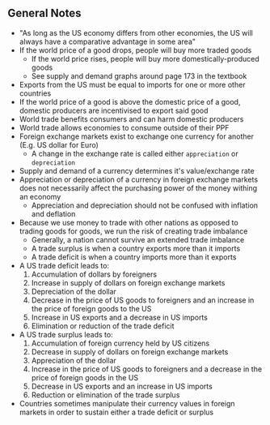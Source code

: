 ## General Notes
- "As long as the US economy differs from other economies, the US will always have a comparative advantage in some area"
- If the world price of a good drops, people will buy more traded goods
	- If the world price rises, people will buy more domestically-produced goods
	- See supply and demand graphs around page 173 in the textbook
- Exports from the US must be equal to imports for one or more other countries
- If the world price of a good is above the domestic price of a good, domestic producers are incentivised to export said good
- World trade benefits consumers and can harm domestic producers
- World trade allows economies to consume outside of their PPF
- Foreign exchange markets exist to exchange one currency for another (E.g. US dollar for Euro)
	- A change in the exchange rate is called either `appreciation` or `depreciation`
- Supply and demand of a currency determines it's value/exchange rate
- Appreciation or depreciation of a currency in foreign exchange markets does not necessarily affect the purchasing power of the money withing an economy
	- Appreciation and depreciation should not be confused with inflation and deflation
- Because we use money to trade with other nations as opposed to trading goods for goods, we run the risk of creating trade imbalance
	- Generally, a nation cannot survive an extended trade imbalance
	- A trade surplus is when a country exports more than it imports
	- A trade deficit is when a country imports more than it exports
- A US trade deficit leads to:
	1. Accumulation of dollars by foreigners
	1. Increase in supply of dollars on foreign exchange markets
	1. Depreciation of the dollar
	1. Decrease in the price of US goods to foreigners and an increase in the price of foreign goods to the US
	1. Increase in US exports and a decrease in US imports
	1. Elimination or reduction of the trade deficit
- A US trade surplus leads to:
	1. Accumulation of foreign currency held by US citizens
	1. Decrease in supply of dollars on foreign exchange markets
	1. Appreciation of the dollar
	1. Increase in the price of US goods to foreigners and a decrease in the price of foreign goods in the US
	1. Decrease in US exports and an increase in US imports
	1. Reduction or elimination of the trade surplus
- Countries sometimes manipulate their currency values in foreign markets in order to sustain either a trade deficit or surplus
